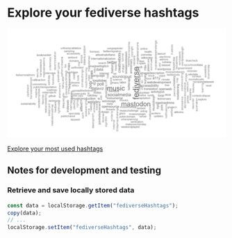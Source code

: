 # Explore your fediverse hashtags

![A wordcloud showing hashtags I've used in the past, including: fediverse, music, mastodon, socialmedia, poll, bots, newmusic, dataviz, and a lot more.](images/preview.png)

[Explore your most used hashtags](https://data.stefanbohacek.com/projects/fediverse-hashtags)


## Notes for development and testing

### Retrieve and save locally stored data

```js
const data = localStorage.getItem("fediverseHashtags");
copy(data);
// ...
localStorage.setItem("fediverseHashtags", data);
```
